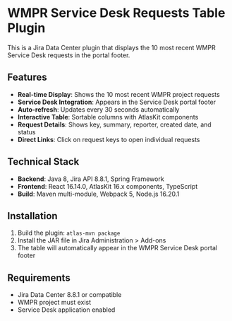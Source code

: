 # WMPR Service Desk Requests Table Plugin

This is a Jira Data Center plugin that displays the 10 most recent WMPR Service Desk requests in the portal footer.

## Features

- **Real-time Display**: Shows the 10 most recent WMPR project requests
- **Service Desk Integration**: Appears in the Service Desk portal footer
- **Auto-refresh**: Updates every 30 seconds automatically
- **Interactive Table**: Sortable columns with AtlasKit components
- **Request Details**: Shows key, summary, reporter, created date, and status
- **Direct Links**: Click on request keys to open individual requests

## Technical Stack

- **Backend**: Java 8, Jira API 8.8.1, Spring Framework
- **Frontend**: React 16.14.0, AtlasKit 16.x components, TypeScript
- **Build**: Maven multi-module, Webpack 5, Node.js 16.20.1

## Installation

1. Build the plugin: `atlas-mvn package`
2. Install the JAR file in Jira Administration > Add-ons
3. The table will automatically appear in the WMPR Service Desk portal footer

## Requirements

- Jira Data Center 8.8.1 or compatible
- WMPR project must exist
- Service Desk application enabled
